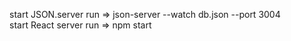 start JSON.server run => json-server --watch db.json --port 3004 <br/>
start React server run => npm start
